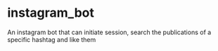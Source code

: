 # instagram_bot
An instagram bot that can initiate session, search the publications of a specific hashtag and like them
